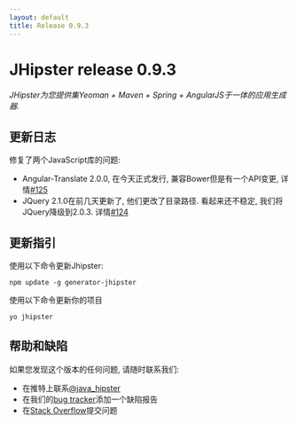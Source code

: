 ```yaml
---
layout: default
title: Release 0.9.3
---
```


JHipster release 0.9.3
==================

*JHipster为您提供集Yeoman + Maven + Spring + AngularJS于一体的应用生成器.*

更新日志
----------


修复了两个JavaScript库的问题:

* Angular-Translate 2.0.0, 在今天正式发行, 兼容Bower但是有一个API变更, 详情[#125](https://github.com/jhipster/generator-jhipster/issues/125)
* JQuery 2.1.0在前几天更新了, 他们更改了目录路径. 看起来还不稳定, 我们将JQuery降级到2.0.3. 详情[#124](https://github.com/jhipster/generator-jhipster/issues/124)

更新指引
------------

使用以下命令更新Jhipster:

```
npm update -g generator-jhipster
```

使用以下命令更新你的项目

```
yo jhipster
```

帮助和缺陷
--------------

如果您发现这个版本的任何问题, 请随时联系我们:

- 在推特上联系[@java_hipster](https://twitter.com/java_hipster)
- 在我们的[bug tracker](https://github.com/jhipster/generator-jhipster/issues?state=open)添加一个缺陷报告
- 在[Stack Overflow](http://stackoverflow.com/tags/jhipster/info)提交问题
